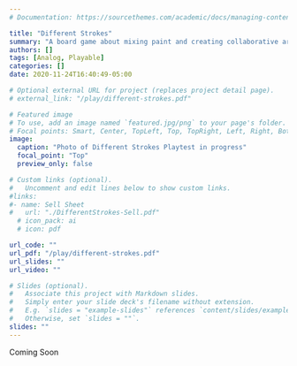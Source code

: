 ```yaml
---
# Documentation: https://sourcethemes.com/academic/docs/managing-content/

title: "Different Strokes"
summary: "A board game about mixing paint and creating collaborative art. Print and Play PDF available. "
authors: []
tags: [Analog, Playable]
categories: []
date: 2020-11-24T16:40:49-05:00

# Optional external URL for project (replaces project detail page).
# external_link: "/play/different-strokes.pdf"

# Featured image
# To use, add an image named `featured.jpg/png` to your page's folder.
# Focal points: Smart, Center, TopLeft, Top, TopRight, Left, Right, BottomLeft, Bottom, BottomRight.
image:
  caption: "Photo of Different Strokes Playtest in progress"
  focal_point: "Top"
  preview_only: false

# Custom links (optional).
#   Uncomment and edit lines below to show custom links.
#links:
#- name: Sell Sheet
#   url: "./DifferentStrokes-Sell.pdf"
  # icon_pack: ai
  # icon: pdf

url_code: ""
url_pdf: "/play/different-strokes.pdf"
url_slides: ""
url_video: ""

# Slides (optional).
#   Associate this project with Markdown slides.
#   Simply enter your slide deck's filename without extension.
#   E.g. `slides = "example-slides"` references `content/slides/example-slides.md`.
#   Otherwise, set `slides = ""`.
slides: ""
---
```

Coming Soon
